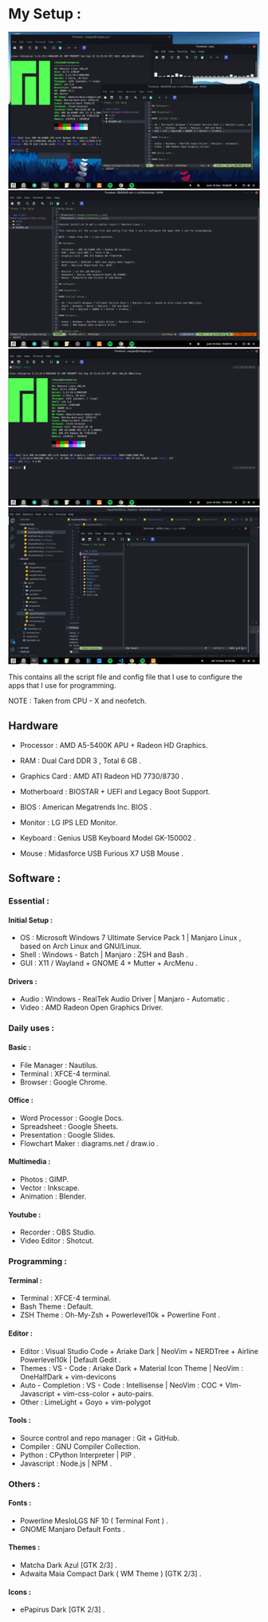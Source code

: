 # My Setup :

![Showcase_1](/images/showcase_1.png)
![Showcase_2](/images/showcase_2.png)
![Showcase_3](/images/showcase_3.png)
![Showcase_4](/images/showcase_4.png)

This contains all the script file and config file that I use to configure the apps that I use for programming.

NOTE : Taken from CPU - X and neofetch.

## Hardware

- Processor : AMD A5-5400K APU + Radeon HD Graphics.
- RAM : Dual Card DDR 3 , Total 6 GB .
- Graphics Card : AMD ATI Radeon HD 7730/8730 .

- Motherboard : BIOSTAR + UEFI and Legacy Boot Support.
- BIOS : American Megatrends Inc. BIOS .

- Monitor : LG IPS LED Monitor.
- Keyboard : Genius USB Keyboard Model GK-150002 .
- Mouse : Midasforce USB Furious X7 USB Mouse .

## Software :

### Essential :

#### Initial Setup :

- OS : Microsoft Windows 7 Ultimate Service Pack 1 | Manjaro Linux , based on Arch Linux and GNU/Linux.
- Shell : Windows - Batch | Manjaro : ZSH and Bash .
- GUI : X11 / Wayland + GNOME 4 + Mutter + ArcMenu .

#### Drivers :

- Audio : Windows - RealTek Audio Driver | Manjaro - Automatic .
- Video : AMD Radeon Open Graphics Driver.

### Daily uses :

#### Basic :

- File Manager : Nautilus.
- Terminal : XFCE-4 terminal.
- Browser : Google Chrome.

#### Office :

- Word Processor : Google Docs.
- Spreadsheet : Google Sheets.
- Presentation : Google Slides.
- Flowchart Maker : diagrams.net / draw.io .

#### Multimedia :

- Photos : GIMP.
- Vector : Inkscape.
- Animation : Blender.

#### Youtube :

- Recorder : OBS Studio.
- Video Editor : Shotcut.

### Programming :

#### Terminal :

- Terminal : XFCE-4 terminal.
- Bash Theme : Default.
- ZSH Theme : Oh-My-Zsh + Powerlevel10k + Powerline Font .

#### Editor :

- Editor : Visual Studio Code + Ariake Dark | NeoVim + NERDTree + Airline Powerlevel10k | Default Gedit . 
- Themes : VS - Code : Ariake Dark + Material Icon Theme | NeoVim : OneHalfDark + vim-devicons 
- Auto - Completion : VS - Code : Intellisense | NeoVim : COC + VIm-Javascript + vim-css-color + auto-pairs.
- Other : LimeLight + Goyo + vim-polygot

#### Tools :

- Source control and repo manager : Git + GitHub.
- Compiler : GNU Compiler Collection.
- Python : CPython Interpreter | PIP .
- Javascript : Node.js | NPM .

### Others :

#### Fonts :

- Powerline MesloLGS NF 10 ( Terminal Font ) .
- GNOME Manjaro Default Fonts .

#### Themes :

- Matcha Dark Azul [GTK 2/3] .
- Adwaita Maia Compact Dark ( WM Theme ) [GTK 2/3] .

#### Icons :

- ePapirus Dark [GTK 2/3] .
